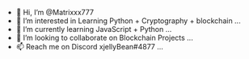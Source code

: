 - 👋 Hi, I’m @Matrixxx777
- 👀 I’m interested in Learning Python + Cryptography + blockchain ...
- 🌱 I’m currently learning JavaScript + Python ...
- 💞️ I’m looking to collaborate on Blockchain Projects ...
- 📫 Reach me on Discord xjellyBean#4877 ...

<!---
Matrixxx777/Matrixxx777 is a ✨ special ✨ repository because its `README.md` (this file) appears on your GitHub profile.
You can click the Preview link to take a look at your changes.
--->
